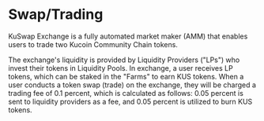 # Swap/Trading

KuSwap Exchange is a fully automated market maker \(AMM\) that enables users to trade two Kucoin Community Chain tokens. 

The exchange's liquidity is provided by Liquidity Providers \("LPs"\) who invest their tokens in Liquidity Pools. In exchange, a user receives LP tokens, which can be staked in the "Farms" to earn KUS tokens. When a user conducts a token swap \(trade\) on the exchange, they will be charged a trading fee of 0.1 percent, which is calculated as follows: 0.05 percent is sent to liquidity providers as a fee, and 0.05 percent is utilized to burn KUS tokens.

